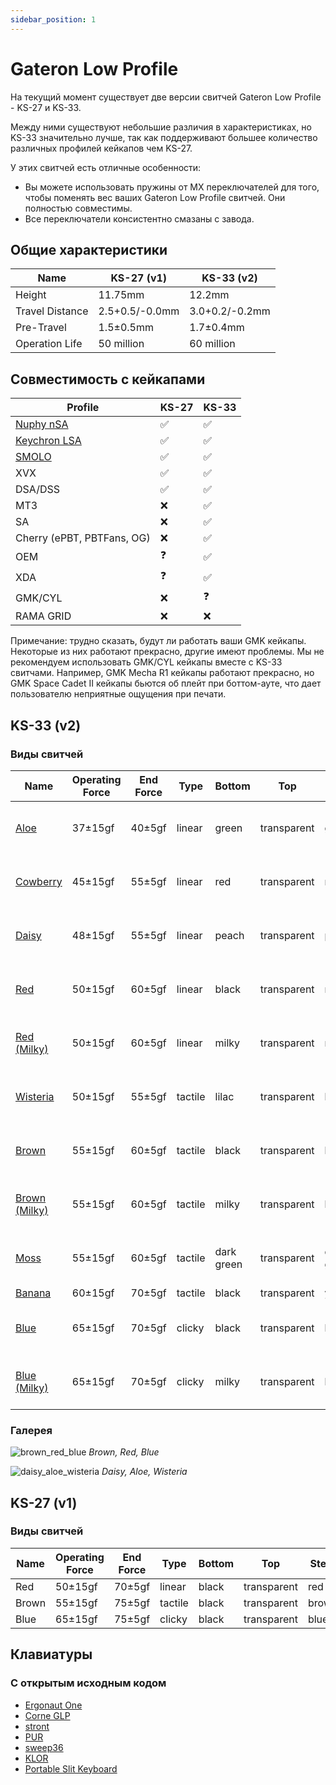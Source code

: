 ```yaml
---
sidebar_position: 1
---
```


# Gateron Low Profile

На текущий момент существует две версии свитчей Gateron Low Profile - KS-27 и KS-33.

Между ними существуют небольшие различия в характеристиках, но KS-33 значительно лучше, так как поддерживают большее количество различных профилей кейкапов чем KS-27.

У этих свитчей есть отличные особенности:
* Вы можете использовать пружины от MX переключателей для того, чтобы поменять вес ваших Gateron Low Profile свитчей. Они полностью совместимы.
* Все переключатели консистентно смазаны с завода.

## Общие характеристики

| Name            | KS-27 (v1)     | KS-33 (v2)     |
| --------------- | -------------- | -------------- |
| Height          | 11.75mm        | 12.2mm         |
| Travel Distance | 2.5+0.5/-0.0mm | 3.0+0.2/-0.2mm |
| Pre-Travel      | 1.5±0.5mm      | 1.7±0.4mm      |
| Operation Life  | 50 million     | 60 million     |

## Совместимость с кейкапами

| Profile                                                                               | KS-27 | KS-33 |
|---------------------------------------------------------------------------------------|-------|-------|
| [Nuphy nSA](https://nuphy.com/collections/keycaps?filter.p.tag=nSA+%28Low-Profile%29) | ✅     | ✅     |
| [Keychron LSA](https://www.keychron.com/collections/keychron-low-profile-keycaps)     | ✅     | ✅     |
| [SMOLO](https://shop.beekeeb.com/product/smolo-low-profile-keycap/)                   | ✅     | ✅     |
| XVX                                                                                   | ✅     | ✅     |
| DSA/DSS                                                                               | ✅     | ✅     |
| MT3                                                                                   | ❌     | ✅     |
| SA                                                                                    | ❌     | ✅     |
| Cherry (ePBT, PBTFans, OG)                                                            | ❌     | ✅     |
| OEM                                                                                   | ❓     | ✅     |
| XDA                                                                                   | ❓     | ✅     |
| GMK/CYL                                                                               | ❌     | ❓     |
| RAMA GRID                                                                             | ❌     | ❌     |

Примечание: трудно сказать, будут ли работать ваши GMK кейкапы. Некоторые из них работают прекрасно, другие имеют проблемы. Мы не рекомендуем использовать GMK/CYL кейкапы вместе с KS-33 свитчами. Например, GMK Mecha R1 кейкапы работают прекрасно, но GMK Space Cadet II кейкапы бьются об плейт при боттом-ауте, что дает пользователю неприятные ощущения при печати.

## KS-33 (v2)

### Виды свитчей

| Name                                                                                                                    | Operating Force | End Force | Type    | Bottom     | Top         | Stem       | Spring                     |
|-------------------------------------------------------------------------------------------------------------------------|-----------------|-----------|---------|------------|-------------|------------|----------------------------|
| [Aloe](https://nuphy.com/collections/switches/products/nuphy-aloe-l37-low-profile-switches)                             | 37±15gf         | 40±5gf    | linear  | green      | transparent | green      | 16.5mm two-stage spring    |
| [Cowberry](https://nuphy.com/collections/switches/products/nuphy-cowberry-l45-low-profile-switches)                     | 45±15gf         | 55±5gf    | linear  | red        | transparent | red        | 15mm single-stage spring   |
| [Daisy](https://nuphy.com/collections/switches/products/nuphy-daisy-l48-low-profile-switches)                           | 48±15gf         | 55±5gf    | linear  | peach      | transparent | peach      | 16.5mm one-stage spring    |
| [Red](https://www.keychron.com/products/low-profile-gateron-mechanical-switch-set?variant=40122792575065)               | 50±15gf         | 60±5gf    | linear  | black      | transparent | red        | 13.5mm two-stage spring    |
| [Red (Milky)](https://nuphy.com/collections/switches/products/gateron-low-profile-v2-switches?variant=40519107182701)   | 50±15gf         | 60±5gf    | linear  | milky      | transparent | red        | 13.5mm two-stage spring    |
| [Wisteria](https://nuphy.com/collections/switches/products/nuphy-wisteria-t55-low-profile-switches)                     | 50±15gf         | 55±5gf    | tactile | lilac      | transparent | lilac      | 16.5mm two-stage spring    |
| [Brown](https://www.keychron.com/products/low-profile-gateron-mechanical-switch-set?variant=40122792673369)             | 55±15gf         | 60±5gf    | tactile | black      | transparent | brown      | 13.5mm two-stage spring    |
| [Brown (Milky)](https://nuphy.com/collections/switches/products/gateron-low-profile-v2-switches?variant=40519107215469) | 55±15gf         | 60±5gf    | tactile | milky      | transparent | brown      | 13.5mm two-stage spring    |
| [Moss](https://nuphy.com/collections/switches/products/nuphy-moss-t60-low-profile-switches)                             | 55±15gf         | 60±5gf    | tactile | dark green | transparent | dark green | 16.5mm single-stage spring |
| [Banana](https://www.keychron.com/products/low-profile-gateron-mechanical-switch-set?variant=40587643355225)            | 60±15gf         | 70±5gf    | tactile | black      | transparent | yellow     | ?                          |
| [Blue](https://www.keychron.com/products/low-profile-gateron-mechanical-switch-set?variant=40122792607833)              | 65±15gf         | 70±5gf    | clicky  | black      | transparent | blue       | 13.5mm two-stage spring    |
| [Blue (Milky)](https://nuphy.com/collections/switches/products/gateron-low-profile-v2-switches?variant=40519107248237)  | 65±15gf         | 70±5gf    | clicky  | milky      | transparent | blue       | 13.5mm two-stage spring    |

### Галерея

![brown_red_blue](/img/brown_red_blue.jpg)
*Brown, Red, Blue*

![daisy_aloe_wisteria](/img/daisy_aloe_wisteria.jpg)
*Daisy, Aloe, Wisteria*

## KS-27 (v1)

### Виды свитчей

| Name  | Operating Force | End Force | Type    | Bottom | Top         | Stem  |
| ----- | --------------- | --------- | ------- | ------ | ----------- | ----- |
| Red   | 50±15gf         | 70±5gf    | linear  | black  | transparent | red   |
| Brown | 55±15gf         | 75±5gf    | tactile | black  | transparent | brown |
| Blue  | 65±15gf         | 75±5gf    | clicky  | black  | transparent | blue  |

## Клавиатуры

### С открытым исходным кодом

* [Ergonaut One](https://github.com/ergonautkb/one)
* [Corne GLP](https://github.com/beekeeb/crkbd-glp)
* [stront](https://github.com/zzeneg/stront)
* [PUR](https://github.com/1000eyed/pur)
* [sweep36](https://github.com/sadekbaroudi/sweep36/tree/master)
* [KLOR](https://github.com/sadekbaroudi/KLOR)
* [Portable Slit Keyboard](https://github.com/klesh/pskeeb/tree/main)
